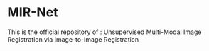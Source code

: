 # MIR-Net
This is the official repository of : Unsupervised Multi-Modal Image Registration via Image-to-Image Registration
